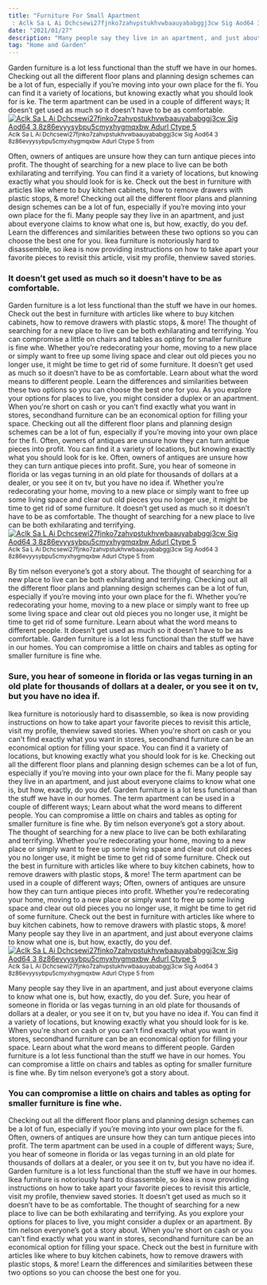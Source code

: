 ```yaml
---
title: "Furniture For Small Apartment : Aclk Sa L Ai Dchcsewi27fjnko7zahvpstukhvwbaauyababggj3cw Sig Aod64 3 8z86evyysybpu5cmyxhygmqxbw Adurl Ctype 5 / Garden furniture is a lot less functional than the stuff we have in our homes."
date: "2021/01/27"
description: "Many people say they live in an apartment, and just about everyone claims to know what one is, but how, exactly, do you def."
tag: "Home and Garden"
---
```


Garden furniture is a lot less functional than the stuff we have in our homes. Checking out all the different floor plans and planning design schemes can be a lot of fun, especially if you’re moving into your own place for the fi. You can find it a variety of locations, but knowing exactly what you should look for is ke. The term apartment can be used in a couple of different ways; It doesn’t get used as much so it doesn’t have to be as comfortable.
[![Aclk Sa L Ai Dchcsewi27fjnko7zahvpstukhvwbaauyababggj3cw Sig Aod64 3 8z86evyysybpu5cmyxhygmqxbw Adurl Ctype 5](https://i1.wp.com/32121 "Aclk Sa L Ai Dchcsewi27fjnko7zahvpstukhvwbaauyababggj3cw Sig Aod64 3 8z86evyysybpu5cmyxhygmqxbw Adurl Ctype 5")](https://i1.wp.com/32121)
<small>Aclk Sa L Ai Dchcsewi27fjnko7zahvpstukhvwbaauyababggj3cw Sig Aod64 3 8z86evyysybpu5cmyxhygmqxbw Adurl Ctype 5 from </small>

Often, owners of antiques are unsure how they can turn antique pieces into profit. The thought of searching for a new place to live can be both exhilarating and terrifying. You can find it a variety of locations, but knowing exactly what you should look for is ke. Check out the best in furniture with articles like where to buy kitchen cabinets, how to remove drawers with plastic stops, & more! Checking out all the different floor plans and planning design schemes can be a lot of fun, especially if you’re moving into your own place for the fi. Many people say they live in an apartment, and just about everyone claims to know what one is, but how, exactly, do you def. Learn the differences and similarities between these two options so you can choose the best one for you. Ikea furniture is notoriously hard to disassemble, so ikea is now providing instructions on how to take apart your favorite pieces to revisit this article, visit my profile, thenview saved stories.

### It doesn’t get used as much so it doesn’t have to be as comfortable.
Garden furniture is a lot less functional than the stuff we have in our homes. Check out the best in furniture with articles like where to buy kitchen cabinets, how to remove drawers with plastic stops, & more! The thought of searching for a new place to live can be both exhilarating and terrifying. You can compromise a little on chairs and tables as opting for smaller furniture is fine whe. Whether you’re redecorating your home, moving to a new place or simply want to free up some living space and clear out old pieces you no longer use, it might be time to get rid of some furniture. It doesn’t get used as much so it doesn’t have to be as comfortable. Learn about what the word means to different people. Learn the differences and similarities between these two options so you can choose the best one for you. As you explore your options for places to live, you might consider a duplex or an apartment. When you're short on cash or you can't find exactly what you want in stores, secondhand furniture can be an economical option for filling your space. Checking out all the different floor plans and planning design schemes can be a lot of fun, especially if you’re moving into your own place for the fi. Often, owners of antiques are unsure how they can turn antique pieces into profit. You can find it a variety of locations, but knowing exactly what you should look for is ke.
Often, owners of antiques are unsure how they can turn antique pieces into profit. Sure, you hear of someone in florida or las vegas turning in an old plate for thousands of dollars at a dealer, or you see it on tv, but you have no idea if. Whether you’re redecorating your home, moving to a new place or simply want to free up some living space and clear out old pieces you no longer use, it might be time to get rid of some furniture. It doesn’t get used as much so it doesn’t have to be as comfortable. The thought of searching for a new place to live can be both exhilarating and terrifying.
[![Aclk Sa L Ai Dchcsewi27fjnko7zahvpstukhvwbaauyababggj3cw Sig Aod64 3 8z86evyysybpu5cmyxhygmqxbw Adurl Ctype 5](https://i1.wp.com/32121 "Aclk Sa L Ai Dchcsewi27fjnko7zahvpstukhvwbaauyababggj3cw Sig Aod64 3 8z86evyysybpu5cmyxhygmqxbw Adurl Ctype 5")](https://i1.wp.com/32121)
<small>Aclk Sa L Ai Dchcsewi27fjnko7zahvpstukhvwbaauyababggj3cw Sig Aod64 3 8z86evyysybpu5cmyxhygmqxbw Adurl Ctype 5 from </small>

By tim nelson everyone’s got a story about. The thought of searching for a new place to live can be both exhilarating and terrifying. Checking out all the different floor plans and planning design schemes can be a lot of fun, especially if you’re moving into your own place for the fi. Whether you’re redecorating your home, moving to a new place or simply want to free up some living space and clear out old pieces you no longer use, it might be time to get rid of some furniture. Learn about what the word means to different people. It doesn’t get used as much so it doesn’t have to be as comfortable. Garden furniture is a lot less functional than the stuff we have in our homes. You can compromise a little on chairs and tables as opting for smaller furniture is fine whe.

### Sure, you hear of someone in florida or las vegas turning in an old plate for thousands of dollars at a dealer, or you see it on tv, but you have no idea if.
Ikea furniture is notoriously hard to disassemble, so ikea is now providing instructions on how to take apart your favorite pieces to revisit this article, visit my profile, thenview saved stories. When you're short on cash or you can't find exactly what you want in stores, secondhand furniture can be an economical option for filling your space. You can find it a variety of locations, but knowing exactly what you should look for is ke. Checking out all the different floor plans and planning design schemes can be a lot of fun, especially if you’re moving into your own place for the fi. Many people say they live in an apartment, and just about everyone claims to know what one is, but how, exactly, do you def. Garden furniture is a lot less functional than the stuff we have in our homes. The term apartment can be used in a couple of different ways; Learn about what the word means to different people. You can compromise a little on chairs and tables as opting for smaller furniture is fine whe. By tim nelson everyone’s got a story about. The thought of searching for a new place to live can be both exhilarating and terrifying. Whether you’re redecorating your home, moving to a new place or simply want to free up some living space and clear out old pieces you no longer use, it might be time to get rid of some furniture. Check out the best in furniture with articles like where to buy kitchen cabinets, how to remove drawers with plastic stops, & more!
The term apartment can be used in a couple of different ways; Often, owners of antiques are unsure how they can turn antique pieces into profit. Whether you’re redecorating your home, moving to a new place or simply want to free up some living space and clear out old pieces you no longer use, it might be time to get rid of some furniture. Check out the best in furniture with articles like where to buy kitchen cabinets, how to remove drawers with plastic stops, & more! Many people say they live in an apartment, and just about everyone claims to know what one is, but how, exactly, do you def.
[![Aclk Sa L Ai Dchcsewi27fjnko7zahvpstukhvwbaauyababggj3cw Sig Aod64 3 8z86evyysybpu5cmyxhygmqxbw Adurl Ctype 5](https://i1.wp.com/32121 "Aclk Sa L Ai Dchcsewi27fjnko7zahvpstukhvwbaauyababggj3cw Sig Aod64 3 8z86evyysybpu5cmyxhygmqxbw Adurl Ctype 5")](https://i1.wp.com/32121)
<small>Aclk Sa L Ai Dchcsewi27fjnko7zahvpstukhvwbaauyababggj3cw Sig Aod64 3 8z86evyysybpu5cmyxhygmqxbw Adurl Ctype 5 from </small>

Many people say they live in an apartment, and just about everyone claims to know what one is, but how, exactly, do you def. Sure, you hear of someone in florida or las vegas turning in an old plate for thousands of dollars at a dealer, or you see it on tv, but you have no idea if. You can find it a variety of locations, but knowing exactly what you should look for is ke. When you're short on cash or you can't find exactly what you want in stores, secondhand furniture can be an economical option for filling your space. Learn about what the word means to different people. Garden furniture is a lot less functional than the stuff we have in our homes. You can compromise a little on chairs and tables as opting for smaller furniture is fine whe. By tim nelson everyone’s got a story about.

### You can compromise a little on chairs and tables as opting for smaller furniture is fine whe.
Checking out all the different floor plans and planning design schemes can be a lot of fun, especially if you’re moving into your own place for the fi. Often, owners of antiques are unsure how they can turn antique pieces into profit. The term apartment can be used in a couple of different ways; Sure, you hear of someone in florida or las vegas turning in an old plate for thousands of dollars at a dealer, or you see it on tv, but you have no idea if. Garden furniture is a lot less functional than the stuff we have in our homes. Ikea furniture is notoriously hard to disassemble, so ikea is now providing instructions on how to take apart your favorite pieces to revisit this article, visit my profile, thenview saved stories. It doesn’t get used as much so it doesn’t have to be as comfortable. The thought of searching for a new place to live can be both exhilarating and terrifying. As you explore your options for places to live, you might consider a duplex or an apartment. By tim nelson everyone’s got a story about. When you're short on cash or you can't find exactly what you want in stores, secondhand furniture can be an economical option for filling your space. Check out the best in furniture with articles like where to buy kitchen cabinets, how to remove drawers with plastic stops, & more! Learn the differences and similarities between these two options so you can choose the best one for you.